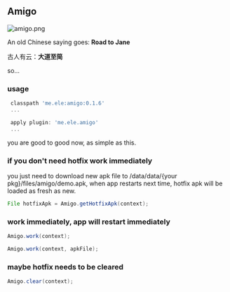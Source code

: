 ## Amigo

![amigo.png](http://amigotheband.com/wp-content/uploads/2015/02/logo_amigo-yellow.png)  


An old Chinese saying goes: **Road to Jane**

古人有云：**大道至简**

so...

### usage

```groovy
 classpath 'me.ele:amigo:0.1.6'
 ...

 apply plugin: 'me.ele.amigo'
 ...
```

you are good to good now, as simple as this.

### if you don't need hotfix work immediately

you just need to download new apk file to /data/data/{your pkg}/files/amigo/demo.apk,
when app restarts next time, hotfix apk will be loaded as fresh as new.

```java
File hotfixApk = Amigo.getHotfixApk(context);
```

### work immediately, app will restart immediately

```java
Amigo.work(context);

Amigo.work(context, apkFile);
```

### maybe hotfix needs to be cleared

```java
Amigo.clear(context);
```